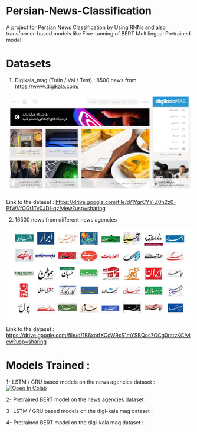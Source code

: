 # Persian-News-Classification
A project for Persian News Classification by Using RNNs and also transformer-based models like Fine-tunning of BERT Multilingual Pretrained model 

# Datasets

1. Digikala_mag (Train / Val / Test) : 8500 news from https://www.digikala.com/ 

![Screenshot](https://github.com/moeinheidari/Persian-News-Classification/blob/main/Datasets/digikala.png)

Link to the dataset : https://drive.google.com/file/d/1YgrCYY-Z0h2z0-PfWVfOGt1Tv0JDI-qz/view?usp=sharing

2. 16500 news from different news agencies

![Screenshot](https://github.com/moeinheidari/Persian-News-Classification/blob/main/Datasets/dataset2.png)

Link to the dataset : https://drive.google.com/file/d/1B6xotfXCcW9xS1mYSBQos7OCg0ratzKC/view?usp=sharing

# Models Trained :

1- LSTM / GRU based models on the news agencies dataset :
[![Open In Colab](https://colab.research.google.com/assets/colab-badge.svg)](https://github.com/moeinheidari/Persian-News-Classification/blob/main/Agency_News/LSTM_persion.ipynb)

2- Pretrained BERT model on the news agencies dataset :

3- LSTM / GRU based models on the digi-kala mag dataset :
 
4- Pretrained BERT model on the digi-kala mag dataset :
